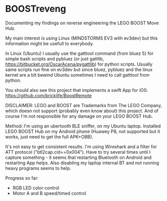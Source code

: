 # BOOSTreveng

Documenting my findings on reverse engineering the LEGO BOOST Move Hub.

My main interest is using Linux (MINDSTORMS EV3 with ev3dev) but this information
might be usefull to everybody.

In Linux (Ubuntu) I usually use the gatttool command (from bluez 5) for simple bash
scripts and pybluez (or just gattlib, https://bitbucket.org/OscarAcena/pygattlib)
for python scripts. Usually same scripts run fine on ev3dev but since bluez, pybluez
and the linux kernel are a bit bewind Ubuntu sometimes I need to call gatttool from python.

You should also see this project that implements a swift App for iOS:
https://github.com/bricklife/BoostRemote

DISCLAIMER:
LEGO and BOOST are Trademarks from The LEGO Company, which doesn not support (probably even know about) this project.
And of course I'm not responsible for any damage on your LEGO BOOST Hub.

Method:
I'm using an ubertooth BLE sniffer, on my Ubuntu laptop. Installed LEGO BOOST Hub on my Android phone (Huawey P8, not supported but it works, just need to get the full APK+OBB).

It's not easy to get consistent results. I'm using Wireshark and a filter for ATT protocol ("btl2cap.cid==0x004"). Have to try several times until I capture something - it seems that restarting Bluetooth on Android and restarting App helps. Also disabling my laptop internal BT and not running heavy programs seems to help.

Progress so far:
- RGB LED color control
- Motor A and B speed/timed control
